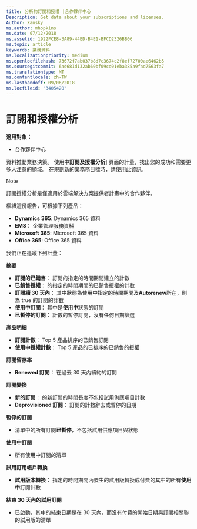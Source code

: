 ```yaml
---
title: 分析的訂閱和授權 |合作夥伴中心
Description: Get data about your subscriptions and licenses.
Author: Xansky
ms.author: mhopkins
ms.date: 07/12/2018
ms.assetid: 1922FCE8-3A89-44ED-B4E1-BFCD2326BB06
ms.topic: article
keywords: 業務資料
ms.localizationpriority: medium
ms.openlocfilehash: 73672f7ab037b8d7c3674c2f8ef72700ae6462b5
ms.sourcegitcommit: 6ad681d132ab60bf09cd01eba385a9fad7563fa7
ms.translationtype: MT
ms.contentlocale: zh-TW
ms.lasthandoff: 09/06/2018
ms.locfileid: "3405420"
---
```

# <a name="analyze-subscriptions-and-licenses"></a>訂閱和授權分析 

**適用對象：**
- 合作夥伴中心

資料推動業務決策。 使用中**訂閱及授權分析**\] 頁面的計量，找出您的成功和需要更多人注意的領域。 在規劃新的業務務目標時，請使用此資訊。

> [!NOTE]
> 訂閱授權分析是僅適用於雲端解決方案提供者計畫中的合作夥伴。


樞紐這份報告，可根據下列產品：

 - **Dynamics 365**: Dynamics 365 資料  
 - **EMS**： 企業管理服務資料  
 - **Microsoft 365**: Microsoft 365 資料  
 - **Office 365**: Office 365 資料  


我們正在追蹤下列計量︰

**摘要**  
 - **訂閱的已銷售**： 訂閱的指定的時間期間建立的計數  
 - **已銷售授權**： 的指定的時間期間的已銷售授權的計數   
 - **訂閱續 30 天內**： 其中狀態為使用中指定的時間期間及**Autorenew**所在，則為 true 的訂閱的計數
 - **使用中訂閱**： 其中是**使用中**狀態的訂閱  
 - **已暫停的訂閱**： 計數的暫停訂閱，沒有任何日期篩選  

**產品明細**  
 - **訂閱計數**： Top 5 產品排序的已銷售訂閱  
 - **使用中授權計數**： Top 5 產品的已排序的已銷售的授權

**訂閱留存率**
 - **Renewed 訂閱**： 在過去 30 天內續約的訂閱  

**訂閱變換**  
 - **新的訂閱**： 的新訂閱的時間長度不包括試用供應項目計數  
 - **Deprovisioned 訂閱**： 訂閱的計數辭去或暫停的日期  

**暫停的訂閱**  
 - 清單中的所有訂閱**已暫停**，不包括試用供應項目與狀態  
  
**使用中訂閱**
 - 所有使用中訂閱的清單  

**試用訂用帳戶轉換**  
 - **試用版本轉換**： 指定的時間期間內發生的試用版轉換成付費的其中的所有**使用中**訂閱計數  

**結束 30 天內的試用訂閱**  
 - 已啟動，其中的結束日期是在 30 天內，而沒有付費的開始日期與訂閱相關聯的試用版的清單  

  